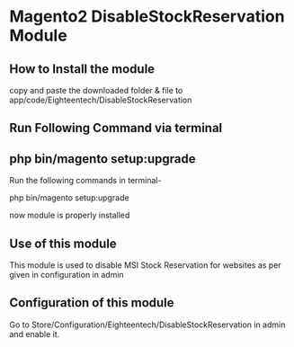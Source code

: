 # Magento2 DisableStockReservation Module

How to Install the module 
--------------------------
copy and paste the downloaded folder & file to app/code/Eighteentech/DisableStockReservation

Run Following Command via terminal
-----------------------------------
php bin/magento setup:upgrade
--------------------------
Run the following commands in terminal-

php bin/magento setup:upgrade

now module is properly installed

Use of this module
--------------------------
This module is used to disable MSI Stock Reservation for websites as per given in configuration in admin

Configuration of this module
--------------------------
Go to Store/Configuration/Eighteentech/DisableStockReservation in admin and enable it. 
